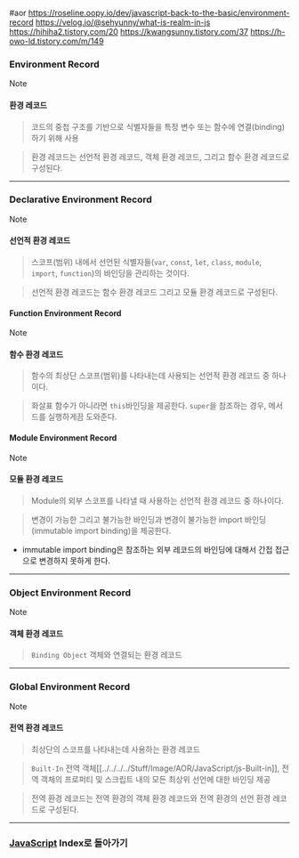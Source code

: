 #aor 
https://roseline.oopy.io/dev/javascript-back-to-the-basic/environment-record
https://velog.io/@sehyunny/what-is-realm-in-js
https://hihiha2.tistory.com/20
https://kwangsunny.tistory.com/37
https://h-owo-ld.tistory.com/m/149
### Environment Record
>[!note]
>#### 환경 레코드
>
>>코드의 중첩 구조를 기반으로 식별자들을 특정 변수 또는 함수에 연결(binding)하기 위해 사용
>
>>환경 레코드는 선언적 환경 레코드, 객체 환경 레코드, 그리고 함수 환경 레코드로 구성된다.

---
### Declarative Environment Record
>[!note]
>#### 선언적 환경 레코드
>
>>스코프(범위) 내에서 선언된 식별자들(`var`, `const`, `let`, `class`, `module`, `import`, `function`)의 바인딩을 관리하는 것이다.
>
>>선언적 환경 레코드는 함수 환경 레코드 그리고 모듈 환경 레코드로 구성된다.
#### Function Environment Record
>[!note]
>#### 함수 환경 레코드
>
>>함수의 최상단 스코프(범위)를 나타내는데 사용되는 선언적 환경 레코드 중 하나이다.
>
>>화살표 함수가 아니라면 `this`바인딩을 제공한다.
>>`super`을 참조하는 경우, 메서드를 실행하게끔 도와준다.
#### Module Environment Record
>[!note]
>#### 모듈 환경 레코드
>
>>Module의 외부 스코프를 나타낼 때 사용하는 선언적 환경 레코드 중 하나이다.
>
>>변경이 가능한 그리고 불가능한 바인딩과 변경이 불가능한 import 바인딩(immutable import binding)을 제공한다.

- immutable import binding은 참조하는 외부 레코드의 바인딩에 대해서 간접 접근으로 변경하지 못하게 한다.
---
### Object Environment Record
>[!note]
>#### 객체 환경 레코드
>
>>`Binding Object` 객체와 연결되는 환경 레코드

---
### Global Environment Record
>[!note]
>#### 전역 환경 레코드
>
>>최상단의 스코프를 나타내는데 사용하는 환경 레코드
>
>>`Built-In` 전역 객체[[../../../../Stuff/Image/AOR/JavaScript/js-Built-in]], 전역 객체의 프로퍼티 및 스크립트 내의 모든 최상위 선언에 대한 바인딩 제공
>
>>전역 환경 레코드는 전역 환경의 객체 환경 레코드와 전역 환경의 선언 환경 레코드로 구성된다.

---
### [JavaScript](../../../Dev-Index/JavaScript.md) Index로 돌아가기